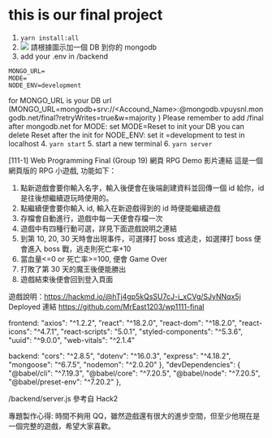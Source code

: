 # this is our final project

1. `yarn install:all`
2. ![](https://i.imgur.com/wlyHD9U.png)
   請根據圖示加一個 DB 到你的 mongodb
3. add your .env in /backend

```
MONGO_URL=
MODE=
NODE_ENV=development
```

for MONGO_URL is your DB url (MONGO_URL=mongodb+srv://<Accound_Name>:<Password>@mongodb.vpuysnl.mongodb.net/final?retryWrites=true&w=majority
)
Please remember to add /final after mongodb.net
for MODE: set MODE=Reset to init your DB
you can delete Reset after the init
for NODE_ENV: set it =development to test in localhost 4. `yarn start` 5. start a new terminal 6. `yarn server`

[111-1] Web Programming Final
(Group 19) 網頁 RPG
Demo 影片連結
這是一個網頁版的 RPG 小遊戲, 功能如下：

1. 點新遊戲會要你輸入名字，輸入後便會在後端創建資料並回傳一個 id 給你，id 是往後想繼續遊玩時使用的。
2. 點繼續便會要你輸入 id, 輸入在新遊戲得到的 id 時便能繼續遊戲
3. 存檔會自動進行，遊戲中每一天便會存檔一次
4. 遊戲中有四種行動可選，詳見下面遊戲說明之連結
5. 到第 10, 20, 30 天時會出現事件，可選擇打 boss 或逃走，如選擇打 boss 便會進入 boss 戰，逃走則死亡率+10
6. 當血量<=0 or 死亡率>=100, 便會 Game Over
7. 打敗了第 30 天的魔王後便能勝出
8. 遊戲結束後便會回到登入頁面

遊戲說明：https://hackmd.io/@hTj4gp5kQsSU7cJ-i_xCVg/SJyNNqx5j
Deployed 連結
https://github.com/MrEast1203/wp1111-final

frontend:
"axios": "^1.2.2",
"react": "^18.2.0",
"react-dom": "^18.2.0",
"react-icons": "^4.7.1",
"react-scripts": "5.0.1",
"styled-components": "^5.3.6",
"uuid": "^9.0.0",
"web-vitals": "^2.1.4"

backend:
"cors": "^2.8.5",
"dotenv": "^16.0.3",
"express": "^4.18.2",
"mongoose": "^6.7.5",
"nodemon": "^2.0.20"
},
"devDependencies": {
"@babel/cli": "^7.19.3",
"@babel/core": "^7.20.5",
"@babel/node": "^7.20.5",
"@babel/preset-env": "^7.20.2"
},

/backend/server.js 參考自 Hack2

專題製作心得: 時間不夠用 QQ，雖然遊戲還有很大的進步空間，但至少他現在是一個完整的遊戲，希望大家喜歡。
